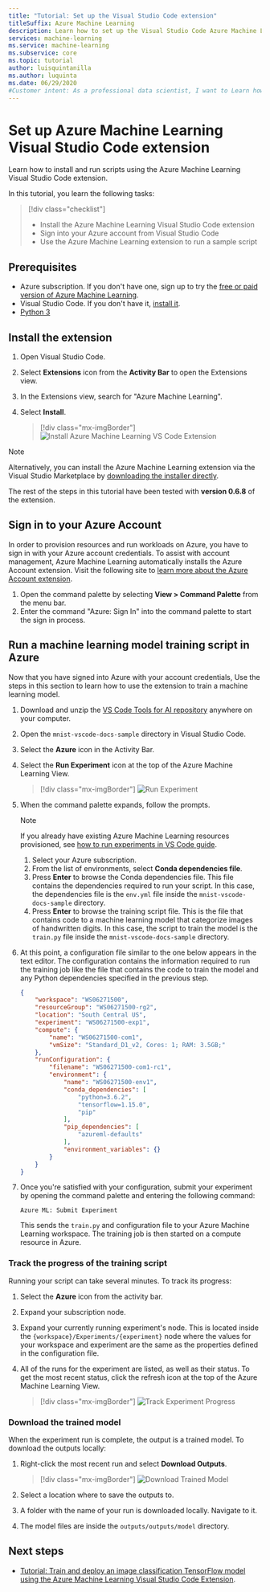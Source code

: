 ```yaml
---
title: "Tutorial: Set up the Visual Studio Code extension"
titleSuffix: Azure Machine Learning
description: Learn how to set up the Visual Studio Code Azure Machine Learning extension.
services: machine-learning
ms.service: machine-learning
ms.subservice: core
ms.topic: tutorial
author: luisquintanilla
ms.author: luquinta
ms.date: 06/29/2020
#Customer intent: As a professional data scientist, I want to Learn how to install and run scripts using the Azure Machine Learning Visual Studio Code extension.
---
```


# Set up Azure Machine Learning Visual Studio Code extension

Learn how to install and run scripts using the Azure Machine Learning Visual Studio Code extension.

In this tutorial, you learn the following tasks:

> [!div class="checklist"]
> * Install the Azure Machine Learning Visual Studio Code extension
> * Sign into your Azure account from Visual Studio Code
> * Use the Azure Machine Learning extension to run a sample script

## Prerequisites

- Azure subscription. If you don't have one, sign up to try the [free or paid version of Azure Machine Learning](https://aka.ms/AMLFree).
- Visual Studio Code. If you don't have it, [install it](https://code.visualstudio.com/docs/setup/setup-overview).
- [Python 3](https://www.python.org/downloads/)

## Install the extension

1. Open Visual Studio Code.
1. Select **Extensions** icon from the **Activity Bar** to open the Extensions view.
1. In the Extensions view, search for "Azure Machine Learning".
1. Select **Install**.

    > [!div class="mx-imgBorder"]
    > ![Install Azure Machine Learning VS Code Extension](./media/tutorial-setup-vscode-extension/install-aml-vscode-extension.PNG)

> [!NOTE]
> Alternatively, you can install the Azure Machine Learning extension via the Visual Studio Marketplace by [downloading the installer directly](https://aka.ms/vscodetoolsforai). 

The rest of the steps in this tutorial have been tested with **version 0.6.8** of the extension.

## Sign in to your Azure Account

In order to provision resources and run workloads on Azure, you have to sign in with your Azure account credentials. To assist with account management, Azure Machine Learning automatically installs the Azure Account extension. Visit the following site to [learn more about the Azure Account extension](https://marketplace.visualstudio.com/items?itemName=ms-vscode.azure-account).

1. Open the command palette by selecting **View > Command Palette** from the menu bar. 
1. Enter the command "Azure: Sign In" into the command palette to start the sign in process.

## Run a machine learning model training script in Azure

Now that you have signed into Azure with your account credentials, Use the steps in this section to learn how to use the extension to train a machine learning model.

1. Download and unzip the [VS Code Tools for AI repository](https://github.com/microsoft/vscode-tools-for-ai/archive/master.zip) anywhere on your computer.
1. Open the `mnist-vscode-docs-sample` directory in Visual Studio Code.
1. Select the **Azure** icon in the Activity Bar.
1. Select the **Run Experiment** icon at the top of the Azure Machine Learning View.

    > [!div class="mx-imgBorder"]
    > ![Run Experiment](./media/tutorial-setup-vscode-extension/run-experiment.PNG)

1. When the command palette expands, follow the prompts.

    > [!NOTE]
    > If you already have existing Azure Machine Learning resources provisioned, see [how to run experiments in VS Code guide](./how-to-manage-resources-vscode.md#run-experiments).

    1. Select your Azure subscription.
    1. From the list of environments, select **Conda dependencies file**.
    1. Press **Enter** to browse the Conda dependencies file. This file contains the dependencies required to run your script. In this case, the dependencies file is the `env.yml` file inside the `mnist-vscode-docs-sample` directory.
    1. Press **Enter** to browse the training script file. This is the file that contains code to a machine learning model that categorize images of handwritten digits. In this case, the script to train the model is the `train.py` file inside the `mnist-vscode-docs-sample` directory.

1. At this point, a configuration file similar to the one below appears in the text editor. The configuration contains the information required to run the training job like the file that contains the code to train the model and any Python dependencies specified in the previous step.

    ```json
    {
        "workspace": "WS06271500",
        "resourceGroup": "WS06271500-rg2",
        "location": "South Central US",
        "experiment": "WS06271500-exp1",
        "compute": {
            "name": "WS06271500-com1",
            "vmSize": "Standard_D1_v2, Cores: 1; RAM: 3.5GB;"
        },
        "runConfiguration": {
            "filename": "WS06271500-com1-rc1",
            "environment": {
                "name": "WS06271500-env1",
                "conda_dependencies": [
                    "python=3.6.2",
                    "tensorflow=1.15.0",
                    "pip"
                ],
                "pip_dependencies": [
                    "azureml-defaults"
                ],
                "environment_variables": {}
            }
        }
    }
    ```

1. Once you're satisfied with your configuration, submit your experiment by opening the command palette and entering the following command:

    ```text
    Azure ML: Submit Experiment
    ```

    This sends the `train.py` and configuration file to your Azure Machine Learning workspace. The training job is then started on a compute resource in Azure.

### Track the progress of the training script

Running your script can take several minutes. To track its progress:

1. Select the **Azure** icon from the activity bar.
1. Expand your subscription node.
1. Expand your currently running experiment's node. This is located inside the `{workspace}/Experiments/{experiment}` node where the values for your workspace and experiment are the same as the properties defined in the configuration file.
1. All of the runs for the experiment are listed, as well as their status. To get the most recent status, click the refresh icon at the top of the Azure Machine Learning View.

    > [!div class="mx-imgBorder"]
    > ![Track Experiment Progress](./media/tutorial-setup-vscode-extension/track-experiment-progress.PNG)

### Download the trained model

When the experiment run is complete, the output is a trained model. To download the outputs locally:

1. Right-click the most recent run and select **Download Outputs**.

    > [!div class="mx-imgBorder"]
    > ![Download Trained Model](./media/tutorial-setup-vscode-extension/download-trained-model.PNG)

1. Select a location where to save the outputs to.
1. A folder with the name of your run is downloaded locally. Navigate to it.
1. The model files are inside the `outputs/outputs/model` directory.

## Next steps

* [Tutorial: Train and deploy an image classification TensorFlow model using the Azure Machine Learning Visual Studio Code Extension](tutorial-train-deploy-image-classification-model-vscode.md).
